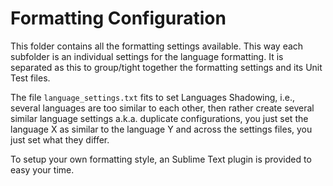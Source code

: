 
# Formatting Configuration

This folder contains all the formatting settings available. This way each subfolder is an individual
settings for the language formatting. It is separated as this to group/tight together the
formatting settings and its Unit Test files.


The file `language_settings.txt` fits to set Languages Shadowing, i.e., several languages are too
similar to each other, then rather create several similar language settings a.k.a. duplicate
configurations, you just set the language X as similar to the language Y and across the settings
files, you just set what they differ.

To setup your own formatting style, an Sublime Text plugin is provided to easy your time.





